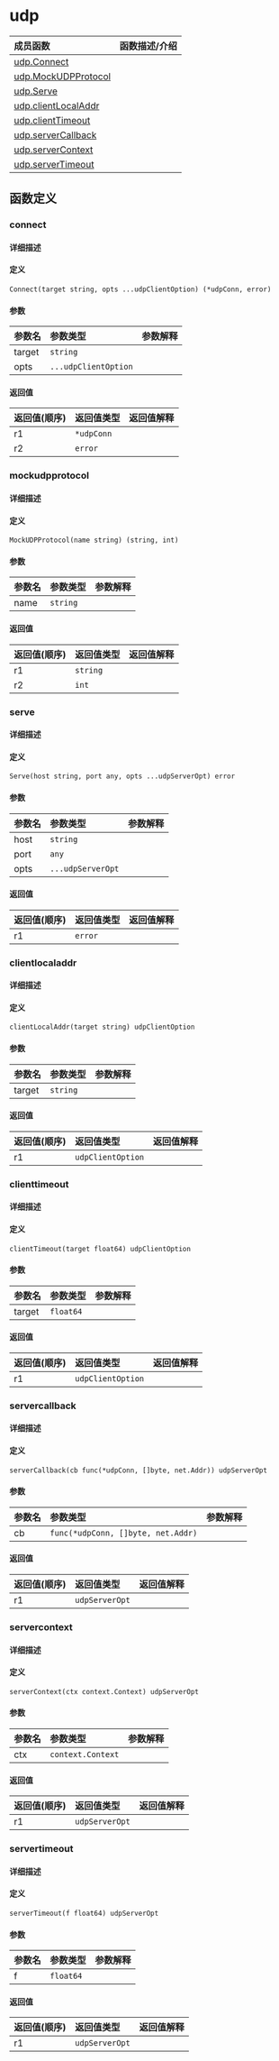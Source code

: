 # udp

|成员函数|函数描述/介绍|
|:------|:--------|
| [udp.Connect](#connect) ||
| [udp.MockUDPProtocol](#mockudpprotocol) ||
| [udp.Serve](#serve) ||
| [udp.clientLocalAddr](#clientlocaladdr) ||
| [udp.clientTimeout](#clienttimeout) ||
| [udp.serverCallback](#servercallback) ||
| [udp.serverContext](#servercontext) ||
| [udp.serverTimeout](#servertimeout) ||


## 函数定义
### connect

#### 详细描述


#### 定义

`Connect(target string, opts ...udpClientOption) (*udpConn, error)`

#### 参数
|参数名|参数类型|参数解释|
|:-----------|:---------- |:-----------|
| target | `string` |   |
| opts | `...udpClientOption` |   |

#### 返回值
|返回值(顺序)|返回值类型|返回值解释|
|:-----------|:---------- |:-----------|
| r1 | `*udpConn` |   |
| r2 | `error` |   |


### mockudpprotocol

#### 详细描述


#### 定义

`MockUDPProtocol(name string) (string, int)`

#### 参数
|参数名|参数类型|参数解释|
|:-----------|:---------- |:-----------|
| name | `string` |   |

#### 返回值
|返回值(顺序)|返回值类型|返回值解释|
|:-----------|:---------- |:-----------|
| r1 | `string` |   |
| r2 | `int` |   |


### serve

#### 详细描述


#### 定义

`Serve(host string, port any, opts ...udpServerOpt) error`

#### 参数
|参数名|参数类型|参数解释|
|:-----------|:---------- |:-----------|
| host | `string` |   |
| port | `any` |   |
| opts | `...udpServerOpt` |   |

#### 返回值
|返回值(顺序)|返回值类型|返回值解释|
|:-----------|:---------- |:-----------|
| r1 | `error` |   |


### clientlocaladdr

#### 详细描述


#### 定义

`clientLocalAddr(target string) udpClientOption`

#### 参数
|参数名|参数类型|参数解释|
|:-----------|:---------- |:-----------|
| target | `string` |   |

#### 返回值
|返回值(顺序)|返回值类型|返回值解释|
|:-----------|:---------- |:-----------|
| r1 | `udpClientOption` |   |


### clienttimeout

#### 详细描述


#### 定义

`clientTimeout(target float64) udpClientOption`

#### 参数
|参数名|参数类型|参数解释|
|:-----------|:---------- |:-----------|
| target | `float64` |   |

#### 返回值
|返回值(顺序)|返回值类型|返回值解释|
|:-----------|:---------- |:-----------|
| r1 | `udpClientOption` |   |


### servercallback

#### 详细描述


#### 定义

`serverCallback(cb func(*udpConn, []byte, net.Addr)) udpServerOpt`

#### 参数
|参数名|参数类型|参数解释|
|:-----------|:---------- |:-----------|
| cb | `func(*udpConn, []byte, net.Addr)` |   |

#### 返回值
|返回值(顺序)|返回值类型|返回值解释|
|:-----------|:---------- |:-----------|
| r1 | `udpServerOpt` |   |


### servercontext

#### 详细描述


#### 定义

`serverContext(ctx context.Context) udpServerOpt`

#### 参数
|参数名|参数类型|参数解释|
|:-----------|:---------- |:-----------|
| ctx | `context.Context` |   |

#### 返回值
|返回值(顺序)|返回值类型|返回值解释|
|:-----------|:---------- |:-----------|
| r1 | `udpServerOpt` |   |


### servertimeout

#### 详细描述


#### 定义

`serverTimeout(f float64) udpServerOpt`

#### 参数
|参数名|参数类型|参数解释|
|:-----------|:---------- |:-----------|
| f | `float64` |   |

#### 返回值
|返回值(顺序)|返回值类型|返回值解释|
|:-----------|:---------- |:-----------|
| r1 | `udpServerOpt` |   |



